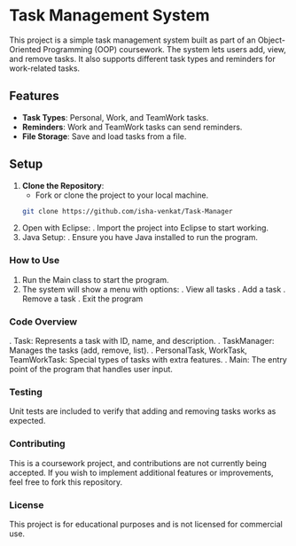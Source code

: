 # Task Management System

This project is a simple task management system built as part of an Object-Oriented Programming (OOP) coursework. The system lets users add, view, and remove tasks. It also supports different task types and reminders for work-related tasks.

## Features
- **Task Types**: Personal, Work, and TeamWork tasks.
- **Reminders**: Work and TeamWork tasks can send reminders.
- **File Storage**: Save and load tasks from a file.

## Setup
1. **Clone the Repository**:
   - Fork or clone the project to your local machine.
   ```bash
   git clone https://github.com/isha-venkat/Task-Manager

2. Open with Eclipse:
. Import the project into Eclipse to start working.
3. Java Setup:
. Ensure you have Java installed to run the program.

### How to Use
1. Run the Main class to start the program.
2. The system will show a menu with options:
. View all tasks
. Add a task
. Remove a task
. Exit the program

### Code Overview
. Task: Represents a task with ID, name, and description.
. TaskManager: Manages the tasks (add, remove, list).
. PersonalTask, WorkTask, TeamWorkTask: Special types of tasks with extra features.
. Main: The entry point of the program that handles user input.

### Testing
Unit tests are included to verify that adding and removing tasks works as expected.

### Contributing
This is a coursework project, and contributions are not currently being accepted. If you wish to implement additional features or improvements, feel free to fork this repository.

### License
This project is for educational purposes and is not licensed for commercial use.
